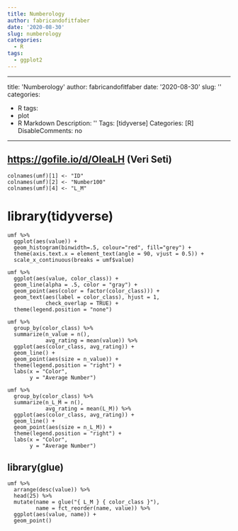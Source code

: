 ```yaml
---
title: Numberology
author: fabricandofitfaber
date: '2020-08-30'
slug: numberology
categories:
  - R
tags:
  - ggplot2
---
```


---
title: 'Numberology'
author: fabricandofitfaber
date: '2020-08-30'
slug: ''
categories:
  - R
tags:
  - plot
  - R Markdown
Description: ''
Tags: [tidyverse]
Categories: [R]
DisableComments: no
---

## https://gofile.io/d/OIeaLH (Veri Seti)


```{r}
colnames(umf)[1] <- "ID"
colnames(umf)[2] <- "Number100"
colnames(umf)[4] <- "L_M"
```

# library(tidyverse)

```{r}
umf %>%
  ggplot(aes(value)) +
  geom_histogram(binwidth=.5, colour="red", fill="grey") +
  theme(axis.text.x = element_text(angle = 90, vjust = 0.5)) +
  scale_x_continuous(breaks = umf$value)
```

```{r}
umf %>%
  ggplot(aes(value, color_class)) +
  geom_line(alpha = .5, color = "gray") +
  geom_point(aes(color = factor(color_class))) +
  geom_text(aes(label = color_class), hjust = 1,
            check_overlap = TRUE) +
  theme(legend.position = "none")
```

```{r}
umf %>%
  group_by(color_class) %>%
  summarize(n_value = n(),
            avg_rating = mean(value)) %>%
  ggplot(aes(color_class, avg_rating)) +
  geom_line() +
  geom_point(aes(size = n_value)) +
  theme(legend.position = "right") +
  labs(x = "Color",
       y = "Average Number")
```

```{r}
umf %>%
  group_by(color_class) %>%
  summarize(n_L_M = n(),
            avg_rating = mean(L_M)) %>%
  ggplot(aes(color_class, avg_rating)) +
  geom_line() +
  geom_point(aes(size = n_L_M)) +
  theme(legend.position = "right") +
  labs(x = "Color",
       y = "Average Number")
```

## library(glue)

```{r}
umf %>%
  arrange(desc(value)) %>%
  head(25) %>%
  mutate(name = glue("{ L_M } { color_class }"),
         name = fct_reorder(name, value)) %>%
  ggplot(aes(value, name)) +
  geom_point() 
```